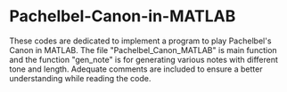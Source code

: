 # Pachelbel-Canon-in-MATLAB
These codes are dedicated to implement a program to play Pachelbel's Canon in MATLAB. The file "Pachelbel_Canon_MATLAB" is main function and the function "gen_note" is for generating various notes with different tone and length. Adequate comments are included to ensure a better understanding while reading the code.
